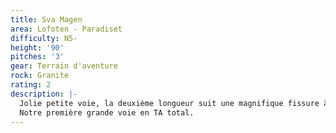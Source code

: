```yaml
---
title: Sva Magen
area: Lofoten - Paradiset
difficulty: N5-
height: '90'
pitches: '3'
gear: Terrain d'aventure
rock: Granite
rating: 2
description: |-
  Jolie petite voie, la deuxième longueur suit une magnifique fissure à doigts.
  Notre première grande voie en TA total.
---
```


